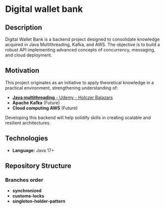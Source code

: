 # Digital wallet bank

## Description

Digital Wallet Bank is a backend project designed to consolidate knowledge acquired in Java Multithreading, Kafka, and AWS.
The objective is to build a robust API implementing advanced concepts of concurrency, messaging, and cloud deployment.

## Motivation

This project originates as an initiative to apply theoretical knowledge in a practical environment, strengthening understanding of:

- [**Java multithreading** - Udemy - Holczer Balazars](https://www.udemy.com/course/multithreading-and-parallel-computing-in-java/)
- **Apache Kafka** (Future)
- **Cloud computing AWS** (Future)

Developing this backend will help solidify skills in creating scalable and resilient architectures.


## Technologies

- **Language:** Java 17+

## Repository Structure

### Branches order

- **synchronized**
- **customs-locks**
- **singleton-holder-pattern**

